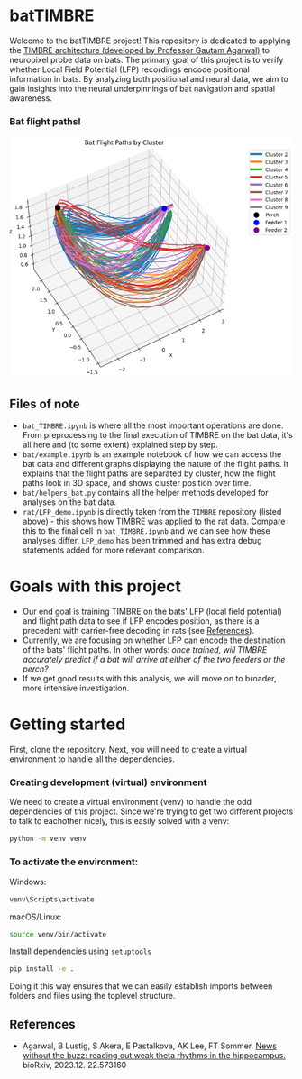 # batTIMBRE
Welcome to the batTIMBRE project! This repository is dedicated to applying the [TIMBRE architecture (developed by Professor Gautam Agarwal)](https://github.com/beatLaboratory/TIMBRE) to neuropixel probe data on bats. The primary goal of this project is to verify whether Local Field Potential (LFP) recordings encode positional information in bats. By analyzing both positional and neural data, we aim to gain insights into the neural underpinnings of bat navigation and spatial awareness.

### Bat flight paths!
![Bat Flight Paths by Cluster](graphs/allflights.png)

## Files of note
- `bat_TIMBRE.ipynb` is where all the most important operations are done. From preprocessing to the final execution of TIMBRE on the bat data, it's all here and (to some extent) explained step by step.
- `bat/example.ipynb` is an example notebook of how we can access the bat data and different graphs displaying the nature of the flight paths. It explains that the flight paths are separated by cluster, how the flight paths look in 3D space, and shows cluster position over time. 
- `bat/helpers_bat.py` contains all the helper methods developed for analyses on the bat data.
- `rat/LFP_demo.ipynb` is directly taken from the `TIMBRE` repository (listed above) - this shows how TIMBRE was applied to the rat data.  Compare this to the final cell in `bat_TIMBRE.ipynb` and we can see how these analyses differ. `LFP_demo` has been trimmed and has extra debug statements added for more relevant comparison.

# Goals with this project
- Our end goal is training TIMBRE on the bats' LFP (local field potential) and flight path data to see if LFP encodes position, as there is a precedent with carrier-free decoding in rats (see [References](#references)).
- Currently, we are focusing on whether LFP can encode the destination of the bats' flight paths. In other words: *once trained, will TIMBRE accurately predict if a bat will arrive at either of the two feeders or the perch?*
- If we get good results with this analysis, we will move on to broader, more intensive investigation.


# Getting started
First, clone the repository. Next, you will need to create a virtual environment to handle all the dependencies. 
### Creating development (virtual) environment

We need to create a virtual environment (venv) to handle the odd dependencies of this project. Since we're trying to get two different projects to talk to eachother nicely, this is easily solved with a venv:

```bash
python -m venv venv
```

### To activate the environment:

Windows:
```bash
venv\Scripts\activate
```
macOS/Linux:
```bash
source venv/bin/activate
```
Install dependencies using ```setuptools```
```bash
pip install -e .
```

Doing it this way ensures that we can easily establish imports between folders and files using the toplevel structure.

## References
- Agarwal, B Lustig, S Akera, E Pastalkova, AK Lee, FT Sommer. [News without the buzz: reading out weak theta rhythms in the hippocampus.](https://www.biorxiv.org/content/10.1101/2023.12.22.573160v1) bioRxiv, 2023.12. 22.573160
